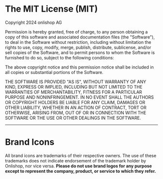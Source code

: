# The MIT License (MIT)

Copyright 2024 onlishop AG

Permission is hereby granted, free of charge, to any person obtaining a copy of this software and associated
documentation files (the "Software"), to deal in the Software without restriction, including without limitation the
rights to use, copy, modify, merge, publish, distribute, sublicense, and/or sell copies of the Software, and to permit
persons to whom the Software is furnished to do so, subject to the following conditions:

The above copyright notice and this permission notice shall be included in all
copies or substantial portions of the Software.

THE SOFTWARE IS PROVIDED "AS IS", WITHOUT WARRANTY OF ANY KIND, EXPRESS OR IMPLIED, INCLUDING BUT NOT LIMITED TO
THE WARRANTIES OF MERCHANTABILITY, FITNESS FOR A PARTICULAR PURPOSE AND NONINFRINGEMENT. IN NO EVENT SHALL THE
AUTHORS OR COPYRIGHT HOLDERS BE LIABLE FOR ANY CLAIM, DAMAGES OR OTHER LIABILITY, WHETHER IN AN ACTION OF CONTRACT,
TORT OR OTHERWISE, ARISING FROM, OUT OF OR IN CONNECTION WITH THE SOFTWARE OR THE USE OR OTHER DEALINGS IN THE SOFTWARE.

---

# Brand Icons

All brand icons are trademarks of their respective owners. The use of these
trademarks does not indicate endorsement of the trademark holder by Onlishop, nor vice versa.
**Please do not use brand logos for any purpose except
to represent the company, product, or service to which they refer.**
